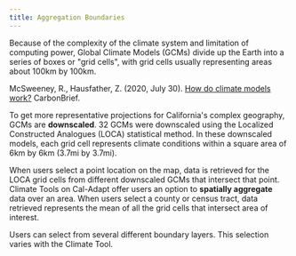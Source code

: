 ```yaml
---
title: Aggregation Boundaries
---
```


Because of the complexity of the climate system and limitation of computing power, Global Climate Models (GCMs) divide up the Earth into a series of boxes or "grid cells", with grid cells usually representing areas about 100km by 100km. 

<p class="reference">
McSweeney, R., Hausfather, Z. (2020, July 30). <a href="https://www.carbonbrief.org/qa-how-do-climate-models-work" target="_blank">How do climate models work?</a> CarbonBrief.
</p>

To get more representative projections for California's complex geography, GCMs are **downscaled**. 32 GCMs were downscaled using the Localized Constructed Analogues (LOCA) statistical method. In these downscaled models, each grid cell represents climate conditions within a square area of 6km by 6km (3.7mi by 3.7mi).

When users select a point location on the map, data is retrieved for the LOCA grid cells from different downscaled GCMs that intersect that point. Climate Tools on Cal-Adapt offer users an option to **spatially aggregate** data over an area. When users select a county or census tract, data retrieved represents the mean of all the grid cells that intersect area of interest.

Users can select from several different boundary layers. This selection varies with the Climate Tool. 

